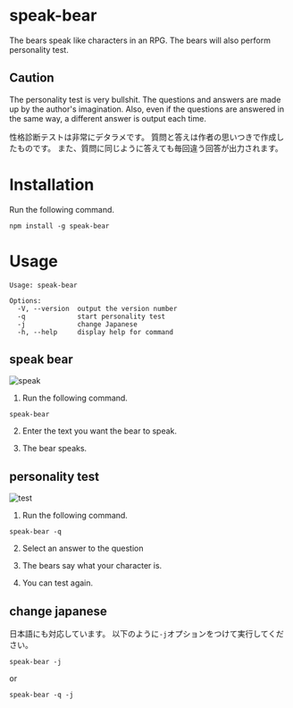 # speak-bear
The bears speak like characters in an RPG.
The bears will also perform personality test.

## **Caution**

The personality test is very bullshit.
The questions and answers are made up by the author's imagination.
Also, even if the questions are answered in the same way, a different answer is output each time.

性格診断テストは非常にデタラメです。
質問と答えは作者の思いつきで作成したものです。
また、質問に同じように答えても毎回違う回答が出力されます。


# Installation
Run the following command.
```
npm install -g speak-bear
```

# Usage
```
Usage: speak-bear

Options:
  -V, --version  output the version number
  -q             start personality test
  -j             change Japanese
  -h, --help     display help for command

```

## speak bear
![speak](https://user-images.githubusercontent.com/64620506/159499894-525b4f2d-7ea6-49f0-9970-c38cacb7af4c.gif)
1. Run the following command.
```
speak-bear
```

2. Enter the text you want the bear to speak.

3. The bear speaks.


## personality test
![test](https://user-images.githubusercontent.com/64620506/159504628-309e6ba2-75b5-48d5-9c9c-f3cbe6779c4d.gif)
1. Run the following command.
```
speak-bear -q
```

2. Select an answer to the question

3. The bears say what your character is.

4. You can test again.

## change japanese
日本語にも対応しています。
以下のように`-j`オプションをつけて実行してください。
```
speak-bear -j
```
or
```
speak-bear -q -j
```
